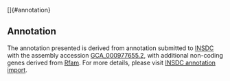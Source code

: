 []{#annotation}

Annotation
----------

The annotation presented is derived from annotation submitted to
[INSDC](http://www.insdc.org) with the assembly accession
[GCA\_000977655.2](http://www.ebi.ac.uk/ena/data/view/GCA_000977655.2),
with additional non-coding genes derived from
[Rfam](http://rfam.xfam.org/). For more details, please visit [INSDC
annotation
import](http://ensemblgenomes.org/info/data/insdc_annotation).

